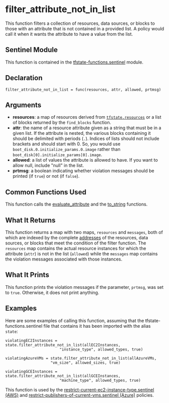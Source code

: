 # filter_attribute_not_in_list
This function filters a collection of resources, data sources, or blocks to those with an attribute that is not contained in a provided list. A policy would call it when it wants the attribute to have a value from the list.

## Sentinel Module
This function is contained in the [tfstate-functions.sentinel](../tfstate-functions.sentinel) module.

## Declaration
`filter_attribute_not_in_list = func(resources, attr, allowed, prtmsg)`

## Arguments
* **resources**: a map of resources derived from [`tfstate.resources`](https://www.terraform.io/docs/cloud/sentinel/import/tfstate-v2.html#the-resources-collection) or a list of blocks returned by the `find_blocks` function.
* **attr**: the name of a resource attribute given as a string that must be in a given list. If the attribute is nested, the various blocks containing it should be delimited with periods (`.`). Indices of lists should not include brackets and should start with 0. So, you would use `boot_disk.0.initialize_params.0.image` rather than `boot_disk[0].initialize_params[0].image`.
* **allowed**: a list of values the attribute is allowed to have. If you want to allow null, include "null" in the list.
* **prtmsg**: a boolean indicating whether violation messages should be printed (if `true`) or not (if `false`).

## Common Functions Used
This function calls the [evaluate_attribute](./evaluate_attribute.md) and the [to_string](./to_string.md) functions.

## What It Returns
This function returns a map with two maps, `resources` and `messages`, both of which are indexed by the complete [addresses](https://www.terraform.io/docs/internals/resource-addressing.html) of the resources, data sources, or blocks that meet the condition of the filter function. The `resources` map contains the actual resource instances for which the attribute (`attr`) is not in the list (`allowed`) while the `messages` map contains the violation messages associated with those instances.

## What It Prints
This function prints the violation messages if the parameter, `prtmsg`, was set to `true`. Otherwise, it does not print anything.

## Examples
Here are some examples of calling this function, assuming that the tfstate-functions.sentinel file that contains it has been imported with the alias `state`:
```
violatingEC2Instances = state.filter_attribute_not_in_list(allEC2Instances,
                        "instance_type", allowed_types, true)

violatingAzureVMs = state.filter_attribute_not_in_list(allAzureVMs,
                    "vm_size", allowed_sizes, true)

violatingGCEInstances = state.filter_attribute_not_in_list(allGCEInstances,
                        "machine_type", allowed_types, true)
```

This function is used by the [restrict-current-ec2-instance-type.sentinel (AWS)](../../../aws/restrict-current-ec2-instance-type.sentinel) and [restrict-publishers-of-current-vms.sentinel (Azure)](https://github.com/rberlind/terraform-guides/blob/master/governance/third-generation/azure/restrict-publishers-of-current-vms.sentinel) policies.
